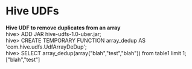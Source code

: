 # Hive UDFs

<b>Hive UDF to remove duplicates from an array</b><br>
hive> ADD JAR hive-udfs-1.0-uber.jar; <br>
hive> CREATE TEMPORARY FUNCTION array_dedup AS 'com.hive.udfs.UdfArrayDeDup';<br>
hive> SELECT array_dedup(array("blah","test","blah")) from table1 limit 1;<br>
["blah","test"]<br>
